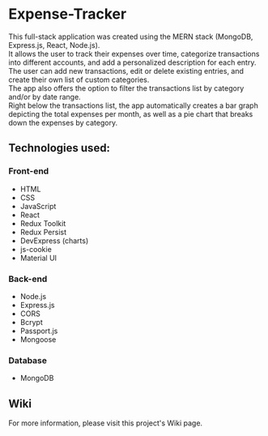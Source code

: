 ﻿# Expense-Tracker
This full-stack application was created using the MERN stack (MongoDB, Express.js, React, Node.js).  
It allows the user to track their expenses over time, categorize transactions into different accounts, and add a personalized description for each entry.  
The user can add new transactions, edit or delete existing entries, and create their own list of custom categories.  
The app also offers the option to filter the transactions list by category and/or by date range.  
Right below the transactions list, the app automatically creates a bar graph depicting the total expenses per month, as well as a pie chart that breaks down the expenses by category.  

## Technologies used: 
### Front-end
* HTML
* CSS
* JavaScript
* React 
* Redux Toolkit
* Redux Persist
* DevExpress (charts)
* js-cookie
* Material UI

### Back-end
* Node.js
* Express.js
* CORS
* Bcrypt
* Passport.js 
* Mongoose

### Database
* MongoDB
  
## Wiki
For more information, please visit this project's Wiki page.  
